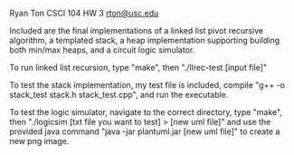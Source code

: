 Ryan Ton
CSCI 104 HW 3
rton@usc.edu

Included are the final implementations of a linked list pivot recursive algorithm, a templated stack,
a heap implementation supporting building both min/max heaps, and a circuit logic simulator.

To run linked list recursion, type "make", then "./llrec-test [input file]"

To test the stack implementation, my test file is included, compile "g++ -o stack_test stack.h stack_test.cpp",
and run the executable.

To test the logic simulator, navigate to the correct directory, type "make", then "./logicsim [txt file you want to test] > [new uml file]"
and use the provided java command "java -jar plantuml.jar [new uml file]" to create a new png image.